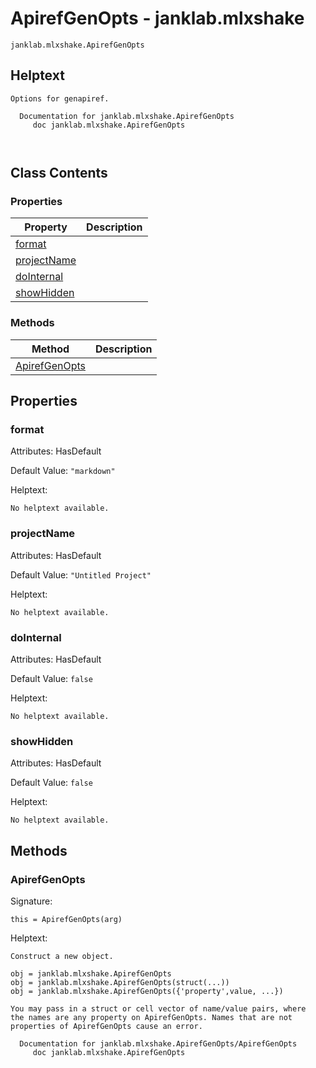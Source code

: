 # ApirefGenOpts - janklab.mlxshake

```text
janklab.mlxshake.ApirefGenOpts
```

## Helptext

```text
Options for genapiref.

  Documentation for janklab.mlxshake.ApirefGenOpts
     doc janklab.mlxshake.ApirefGenOpts



```

## Class Contents

### Properties

| Property | Description |
| -------- | ----------- |
| [format](#janklab.mlxshake.ApirefGenOpts.format) |  |
| [projectName](#janklab.mlxshake.ApirefGenOpts.projectName) |  |
| [doInternal](#janklab.mlxshake.ApirefGenOpts.doInternal) |  |
| [showHidden](#janklab.mlxshake.ApirefGenOpts.showHidden) |  |

### Methods

| Method | Description |
| -------- | ----------- |
| [ApirefGenOpts](#janklab.mlxshake.ApirefGenOpts.ApirefGenOpts) |  |

## Properties

<a name="janklab.mlxshake.ApirefGenOpts.format"></a>
### format

Attributes: HasDefault

Default Value: `"markdown"`

Helptext:

```text
No helptext available.
```

<a name="janklab.mlxshake.ApirefGenOpts.projectName"></a>
### projectName

Attributes: HasDefault

Default Value: `"Untitled Project"`

Helptext:

```text
No helptext available.
```

<a name="janklab.mlxshake.ApirefGenOpts.doInternal"></a>
### doInternal

Attributes: HasDefault

Default Value: `false`

Helptext:

```text
No helptext available.
```

<a name="janklab.mlxshake.ApirefGenOpts.showHidden"></a>
### showHidden

Attributes: HasDefault

Default Value: `false`

Helptext:

```text
No helptext available.
```


## Methods

<a name="janklab.mlxshake.ApirefGenOpts.ApirefGenOpts"></a>
### ApirefGenOpts

Signature:
```
this = ApirefGenOpts(arg)
```

Helptext:

```text
Construct a new object.

obj = janklab.mlxshake.ApirefGenOpts
obj = janklab.mlxshake.ApirefGenOpts(struct(...))
obj = janklab.mlxshake.ApirefGenOpts({'property',value, ...})

You may pass in a struct or cell vector of name/value pairs, where
the names are any property on ApirefGenOpts. Names that are not
properties of ApirefGenOpts cause an error.

  Documentation for janklab.mlxshake.ApirefGenOpts/ApirefGenOpts
     doc janklab.mlxshake.ApirefGenOpts


```



